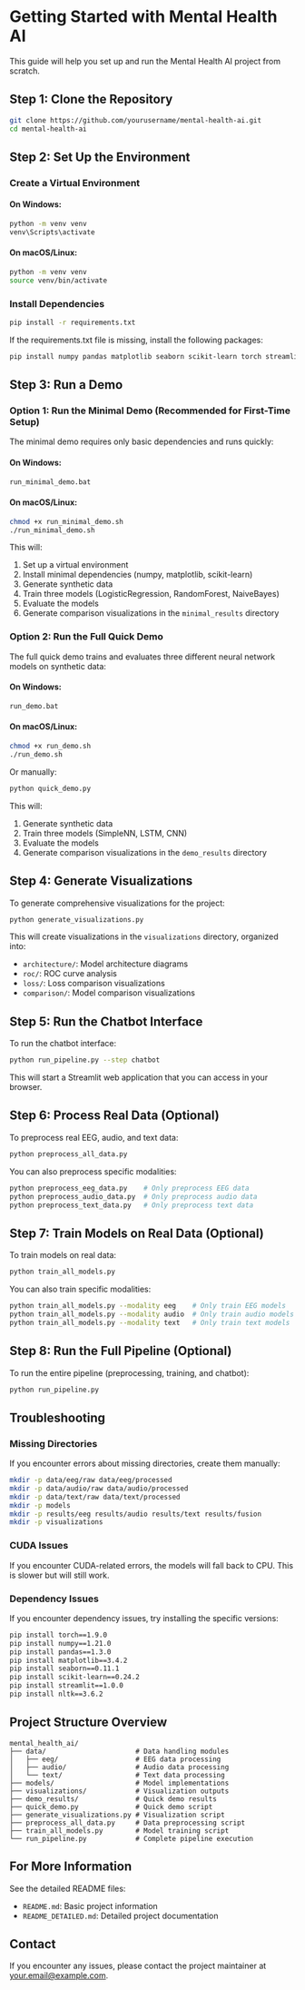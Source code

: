 # Getting Started with Mental Health AI

This guide will help you set up and run the Mental Health AI project from scratch.

## Step 1: Clone the Repository

```bash
git clone https://github.com/yourusername/mental-health-ai.git
cd mental-health-ai
```

## Step 2: Set Up the Environment

### Create a Virtual Environment

#### On Windows:
```bash
python -m venv venv
venv\Scripts\activate
```

#### On macOS/Linux:
```bash
python -m venv venv
source venv/bin/activate
```

### Install Dependencies

```bash
pip install -r requirements.txt
```

If the requirements.txt file is missing, install the following packages:

```bash
pip install numpy pandas matplotlib seaborn scikit-learn torch streamlit nltk
```

## Step 3: Run a Demo

### Option 1: Run the Minimal Demo (Recommended for First-Time Setup)

The minimal demo requires only basic dependencies and runs quickly:

#### On Windows:
```bash
run_minimal_demo.bat
```

#### On macOS/Linux:
```bash
chmod +x run_minimal_demo.sh
./run_minimal_demo.sh
```

This will:
1. Set up a virtual environment
2. Install minimal dependencies (numpy, matplotlib, scikit-learn)
3. Generate synthetic data
4. Train three models (LogisticRegression, RandomForest, NaiveBayes)
5. Evaluate the models
6. Generate comparison visualizations in the `minimal_results` directory

### Option 2: Run the Full Quick Demo

The full quick demo trains and evaluates three different neural network models on synthetic data:

#### On Windows:
```bash
run_demo.bat
```

#### On macOS/Linux:
```bash
chmod +x run_demo.sh
./run_demo.sh
```

Or manually:
```bash
python quick_demo.py
```

This will:
1. Generate synthetic data
2. Train three models (SimpleNN, LSTM, CNN)
3. Evaluate the models
4. Generate comparison visualizations in the `demo_results` directory

## Step 4: Generate Visualizations

To generate comprehensive visualizations for the project:

```bash
python generate_visualizations.py
```

This will create visualizations in the `visualizations` directory, organized into:
- `architecture/`: Model architecture diagrams
- `roc/`: ROC curve analysis
- `loss/`: Loss comparison visualizations
- `comparison/`: Model comparison visualizations

## Step 5: Run the Chatbot Interface

To run the chatbot interface:

```bash
python run_pipeline.py --step chatbot
```

This will start a Streamlit web application that you can access in your browser.

## Step 6: Process Real Data (Optional)

To preprocess real EEG, audio, and text data:

```bash
python preprocess_all_data.py
```

You can also preprocess specific modalities:

```bash
python preprocess_eeg_data.py    # Only preprocess EEG data
python preprocess_audio_data.py  # Only preprocess audio data
python preprocess_text_data.py   # Only preprocess text data
```

## Step 7: Train Models on Real Data (Optional)

To train models on real data:

```bash
python train_all_models.py
```

You can also train specific modalities:

```bash
python train_all_models.py --modality eeg    # Only train EEG models
python train_all_models.py --modality audio  # Only train audio models
python train_all_models.py --modality text   # Only train text models
```

## Step 8: Run the Full Pipeline (Optional)

To run the entire pipeline (preprocessing, training, and chatbot):

```bash
python run_pipeline.py
```

## Troubleshooting

### Missing Directories

If you encounter errors about missing directories, create them manually:

```bash
mkdir -p data/eeg/raw data/eeg/processed
mkdir -p data/audio/raw data/audio/processed
mkdir -p data/text/raw data/text/processed
mkdir -p models
mkdir -p results/eeg results/audio results/text results/fusion
mkdir -p visualizations
```

### CUDA Issues

If you encounter CUDA-related errors, the models will fall back to CPU. This is slower but will still work.

### Dependency Issues

If you encounter dependency issues, try installing the specific versions:

```bash
pip install torch==1.9.0
pip install numpy==1.21.0
pip install pandas==1.3.0
pip install matplotlib==3.4.2
pip install seaborn==0.11.1
pip install scikit-learn==0.24.2
pip install streamlit==1.0.0
pip install nltk==3.6.2
```

## Project Structure Overview

```
mental_health_ai/
├── data/                      # Data handling modules
│   ├── eeg/                   # EEG data processing
│   ├── audio/                 # Audio data processing
│   └── text/                  # Text data processing
├── models/                    # Model implementations
├── visualizations/            # Visualization outputs
├── demo_results/              # Quick demo results
├── quick_demo.py              # Quick demo script
├── generate_visualizations.py # Visualization script
├── preprocess_all_data.py     # Data preprocessing script
├── train_all_models.py        # Model training script
└── run_pipeline.py            # Complete pipeline execution
```

## For More Information

See the detailed README files:
- `README.md`: Basic project information
- `README_DETAILED.md`: Detailed project documentation

## Contact

If you encounter any issues, please contact the project maintainer at your.email@example.com.

